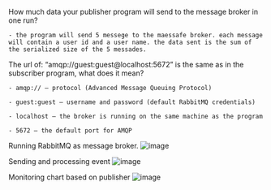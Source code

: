 
How much data your publisher program will send to the message broker in one run? 

    - the program will send 5 messege to the maessafe broker. each message will contain a user id and a user name. the data sent is the sum of the serialized size of the 5 messades. 


The url of: “amqp://guest:guest@localhost:5672” is the same as in the subscriber program, what does it mean?

    - amqp:// — protocol (Advanced Message Queuing Protocol)

    - guest:guest — username and password (default RabbitMQ credentials)

    - localhost — the broker is running on the same machine as the program

    - 5672 — the default port for AMQP
Running RabbitMQ as message broker.
![image](https://github.com/user-attachments/assets/1290dc82-fd89-47b8-8c37-9c78b1531a04)

Sending and processing event
![image](https://github.com/user-attachments/assets/cdb89054-cbcb-4934-8a2b-bd79dc310556)

Monitoring chart based on publisher
![image](https://github.com/user-attachments/assets/a2498768-b6e8-4fb3-927d-d7f986bf492a)

